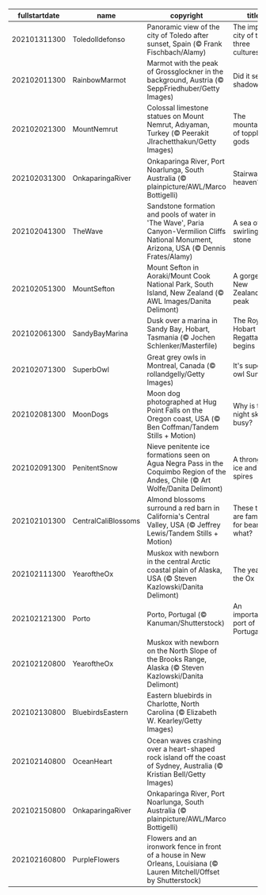 |fullstartdate|name|copyright|title|image|
|--|--|--|--|--|
202101311300|ToledoIldefonso|Panoramic view of the city of Toledo after sunset, Spain (© Frank Fischbach/Alamy)|The imperial city of the three cultures|![](/en-AU/2021/02/202101311300ToledoIldefonso.jpg)|
202102011300|RainbowMarmot|Marmot with the peak of Grossglockner in the background, Austria (© SeppFriedhuber/Getty Images)|Did it see its shadow?|![](/en-AU/2021/02/202102011300RainbowMarmot.jpg)|
202102021300|MountNemrut|Colossal limestone statues on Mount Nemrut, Adıyaman, Turkey (© Peerakit JIrachetthakun/Getty Images)|The mountaintop of toppled gods|![](/en-AU/2021/02/202102021300MountNemrut.jpg)|
202102031300|OnkaparingaRiver|Onkaparinga River, Port Noarlunga, South Australia (© plainpicture/AWL/Marco Bottigelli)|Stairway to heaven?|![](/en-AU/2021/02/202102031300OnkaparingaRiver.jpg)|
202102041300|TheWave|Sandstone formation and pools of water in 'The Wave', Paria Canyon-Vermilion Cliffs National Monument, Arizona, USA (© Dennis Frates/Alamy)|A sea of swirling stone|![](/en-AU/2021/02/202102041300TheWave.jpg)|
202102051300|MountSefton|Mount Sefton in Aoraki/Mount Cook National Park, South Island, New Zealand (© AWL Images/Danita Delimont)|A gorgeous New Zealand peak|![](/en-AU/2021/02/202102051300MountSefton.jpg)|
202102061300|SandyBayMarina|Dusk over a marina in Sandy Bay, Hobart, Tasmania (© Jochen Schlenker/Masterfile)|The Royal Hobart Regatta begins|![](/en-AU/2021/02/202102061300SandyBayMarina.jpg)|
202102071300|SuperbOwl|Great grey owls in Montreal, Canada (© rollandgelly/Getty Images)|It's superb owl Sunday|![](/en-AU/2021/02/202102071300SuperbOwl.jpg)|
202102081300|MoonDogs|Moon dog photographed at Hug Point Falls on the Oregon coast, USA (© Ben Coffman/Tandem Stills + Motion)|Why is this night sky so busy?|![](/en-AU/2021/02/202102081300MoonDogs.jpg)|
202102091300|PenitentSnow|Nieve penitente ice formations seen on Agua Negra Pass in the Coquimbo Region of the Andes, Chile (© Art Wolfe/Danita Delimont)|A throng of ice and spires|![](/en-AU/2021/02/202102091300PenitentSnow.jpg)|
202102101300|CentralCaliBlossoms|Almond blossoms surround a red barn in California's Central Valley, USA (© Jeffrey Lewis/Tandem Stills + Motion)|These trees are famous for bearing what?|![](/en-AU/2021/02/202102101300CentralCaliBlossoms.jpg)|
202102111300|YearoftheOx|Muskox with newborn in the central Arctic coastal plain of Alaska, USA (© Steven Kazlowski/Danita Delimont)|The year of the Ox|![](/en-AU/2021/02/202102111300YearoftheOx.jpg)|
202102121300|Porto|Porto, Portugal (© Kanuman/Shutterstock)|An important port of Portugal|![](/en-AU/2021/02/202102121300Porto.jpg)|
202102120800|YearoftheOx|Muskox with newborn on the North Slope of the Brooks Range, Alaska (© Steven Kazlowski/Danita Delimont)||![](/en-AU/2021/02/202102120800YearoftheOx.jpg)|
202102130800|BluebirdsEastern|Eastern bluebirds in Charlotte, North Carolina (© Elizabeth W. Kearley/Getty Images)||![](/en-AU/2021/02/202102130800BluebirdsEastern.jpg)|
202102140800|OceanHeart|Ocean waves crashing over a heart-shaped rock island off the coast of Sydney, Australia (© Kristian Bell/Getty Images)||![](/en-AU/2021/02/202102140800OceanHeart.jpg)|
202102150800|OnkaparingaRiver|Onkaparinga River, Port Noarlunga, South Australia (© plainpicture/AWL/Marco Bottigelli)||![](/en-AU/2021/02/202102150800OnkaparingaRiver.jpg)|
202102160800|PurpleFlowers|Flowers and an ironwork fence in front of a house in New Orleans, Louisiana (© Lauren Mitchell/Offset by Shutterstock)||![](/en-AU/2021/02/202102160800PurpleFlowers.jpg)|
